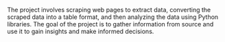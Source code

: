 The project involves scraping web pages to extract data, converting the scraped data into a table format, and then analyzing the data using Python libraries. The goal of the project is to gather information from source and use it to gain insights and make informed decisions.
